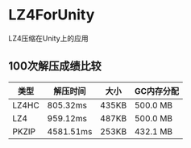 # LZ4ForUnity
LZ4压缩在Unity上的应用

## 100次解压成绩比较

类型 | 解压时间 | 大小|GC内存分配
---|---|---|---
LZ4HC | 805.32ms|435KB|500.0 MB
LZ4 | 959.12ms |487KB|500.0 MB
PKZIP|4581.51ms|253KB|432.1 MB